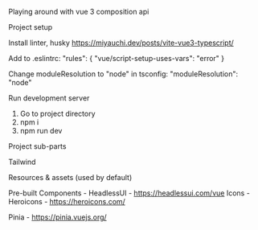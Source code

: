Playing around with vue 3 composition api

Project setup

Install linter, husky 
https://miyauchi.dev/posts/vite-vue3-typescript/

Add to .eslintrc: "rules": { "vue/script-setup-uses-vars": "error" }

Change moduleResolution to "node" in tsconfig: "moduleResolution": "node"

Run development server

1. Go to project directory
2. npm i
3. npm run dev

Project sub-parts

Tailwind

Resources & assets (used by default)

Pre-built Components - HeadlessUI - https://headlessui.com/vue Icons -
Heroicons - https://heroicons.com/

Pinia - https://pinia.vuejs.org/
